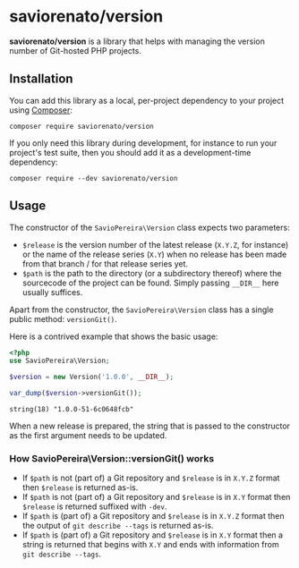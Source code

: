 
# saviorenato/version

**saviorenato/version** is a library that helps with managing the version number of Git-hosted PHP projects.

## Installation

You can add this library as a local, per-project dependency to your project using [Composer](https://getcomposer.org/):

```
composer require saviorenato/version
```

If you only need this library during development, for instance to run your project's test suite, then you should add it as a development-time dependency:

```
composer require --dev saviorenato/version
```
## Usage

The constructor of the `SavioPereira\Version` class expects two parameters:

* `$release` is the version number of the latest release (`X.Y.Z`, for instance) or the name of the release series (`X.Y`) when no release has been made from that branch / for that release series yet.
* `$path` is the path to the directory (or a subdirectory thereof) where the sourcecode of the project can be found. Simply passing `__DIR__` here usually suffices.

Apart from the constructor, the `SavioPereira\Version` class has a single public method: `versionGit()`.

Here is a contrived example that shows the basic usage:

```php
<?php 
use SavioPereira\Version;

$version = new Version('1.0.0', __DIR__);

var_dump($version->versionGit());
```
```
string(18) "1.0.0-51-6c0648fcb"
```

When a new release is prepared, the string that is passed to the constructor as the first argument needs to be updated.

### How SavioPereira\Version::versionGit() works

* If `$path` is not (part of) a Git repository and `$release` is in `X.Y.Z` format then `$release` is returned as-is.
* If `$path` is not (part of) a Git repository and `$release` is in `X.Y` format then `$release` is returned suffixed with `-dev`.
* If `$path` is (part of) a Git repository and `$release` is in `X.Y.Z` format then the output of `git describe --tags` is returned as-is.
* If `$path` is (part of) a Git repository and `$release` is in `X.Y` format then a string is returned that begins with `X.Y` and ends with information from `git describe --tags`.